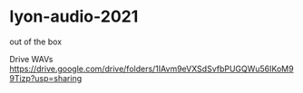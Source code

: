 # lyon-audio-2021
 out of the box

Drive WAVs https://drive.google.com/drive/folders/1IAvm9eVXSdSvfbPUGQWu56IKoM99Tizp?usp=sharing
